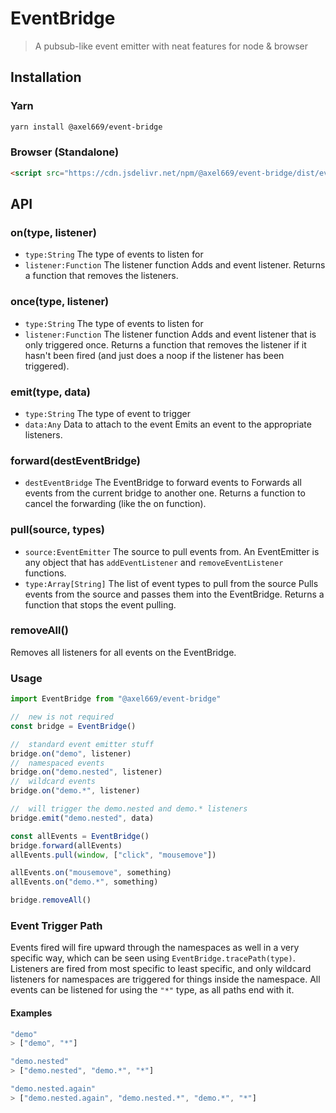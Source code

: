 # EventBridge
> A pubsub-like event emitter with neat features for node & browser

## Installation

### Yarn
```bash
yarn install @axel669/event-bridge
```

### Browser (Standalone)
```html
<script src="https://cdn.jsdelivr.net/npm/@axel669/event-bridge/dist/event-bridge.js"></script>
```

## API

### on(type, listener)
- `type:String` The type of events to listen for
- `listener:Function` The listener function
Adds and event listener. Returns a function that removes the listeners.

### once(type, listener)
- `type:String` The type of events to listen for
- `listener:Function` The listener function
Adds and event listener that is only triggered once. Returns a function that
removes the listener if it hasn't been fired (and just does a noop if the
listener has been triggered).

### emit(type, data)
- `type:String` The type of event to trigger
- `data:Any` Data to attach to the event
Emits an event to the appropriate listeners.

### forward(destEventBridge)
- `destEventBridge` The EventBridge to forward events to
Forwards all events from the current bridge to another one. Returns a function
to cancel the forwarding (like the on function).

### pull(source, types)
- `source:EventEmitter` The source to pull events from. An EventEmitter is any
    object that has `addEventListener` and `removeEventListener` functions.
- `type:Array[String]` The list of event types to pull from the source
Pulls events from the source and passes them into the EventBridge. Returns a
function that stops the event pulling.

### removeAll()
Removes all listeners for all events on the EventBridge.

### Usage
```js
import EventBridge from "@axel669/event-bridge"

//  new is not required
const bridge = EventBridge()

//  standard event emitter stuff
bridge.on("demo", listener)
//  namespaced events
bridge.on("demo.nested", listener)
//  wildcard events
bridge.on("demo.*", listener)

//  will trigger the demo.nested and demo.* listeners
bridge.emit("demo.nested", data)

const allEvents = EventBridge()
bridge.forward(allEvents)
allEvents.pull(window, ["click", "mousemove"])

allEvents.on("mousemove", something)
allEvents.on("demo.*", something)

bridge.removeAll()
```

### Event Trigger Path
Events fired will fire upward through the namespaces as well in a very specific
way, which can be seen using `EventBridge.tracePath(type)`. Listeners are fired
from most specific to least specific, and only wildcard listeners for namespaces
are triggered for things inside the namespace. All events can be listened for
using the `"*"` type, as all paths end with it.

#### Examples
```js
"demo"
> ["demo", "*"]

"demo.nested"
> ["demo.nested", "demo.*", "*"]

"demo.nested.again"
> ["demo.nested.again", "demo.nested.*", "demo.*", "*"]
```
